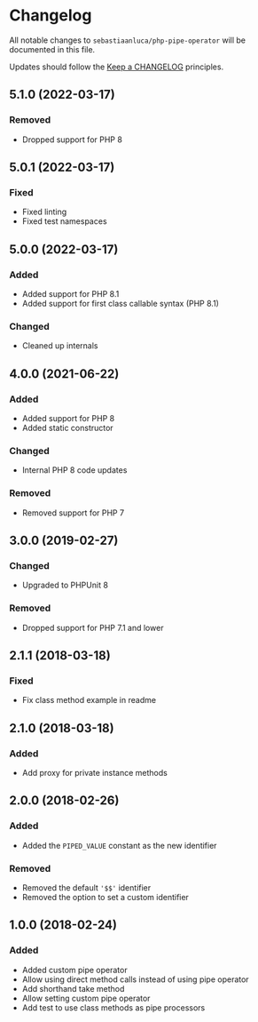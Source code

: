 # Changelog

All notable changes to `sebastiaanluca/php-pipe-operator` will be documented in this file.

Updates should follow the [Keep a CHANGELOG](http://keepachangelog.com/) principles.

## 5.1.0 (2022-03-17)

### Removed

- Dropped support for PHP 8

## 5.0.1 (2022-03-17)

### Fixed

- Fixed linting
- Fixed test namespaces

## 5.0.0 (2022-03-17)

### Added

- Added support for PHP 8.1
- Added support for first class callable syntax (PHP 8.1)

### Changed

- Cleaned up internals

## 4.0.0 (2021-06-22)

### Added

- Added support for PHP 8
- Added static constructor

### Changed

- Internal PHP 8 code updates

### Removed

- Removed support for PHP 7

## 3.0.0 (2019-02-27)

### Changed

- Upgraded to PHPUnit 8

### Removed

- Dropped support for PHP 7.1 and lower

## 2.1.1 (2018-03-18)

### Fixed

- Fix class method example in readme

## 2.1.0 (2018-03-18)

### Added

- Add proxy for private instance methods

## 2.0.0 (2018-02-26)

### Added

- Added the `PIPED_VALUE` constant as the new identifier

### Removed

- Removed the default `'$$'` identifier
- Removed the option to set a custom identifier

## 1.0.0 (2018-02-24)

### Added

- Added custom pipe operator
- Allow using direct method calls instead of using pipe operator
- Add shorthand take method
- Allow setting custom pipe operator
- Add test to use class methods as pipe processors
